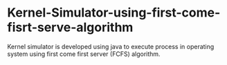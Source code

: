 # Kernel-Simulator-using-first-come-fisrt-serve-algorithm
Kernel simulator is developed using java to execute process in operating system using first come first server (FCFS) algorithm. 
